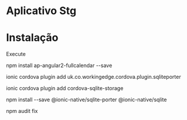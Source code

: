 # Aplicativo Stg

# Instalação

Execute 

npm install ap-angular2-fullcalendar --save

ionic cordova plugin add uk.co.workingedge.cordova.plugin.sqliteporter

ionic cordova plugin add cordova-sqlite-storage

npm install --save @ionic-native/sqlite-porter @ionic-native/sqlite

npm audit fix



